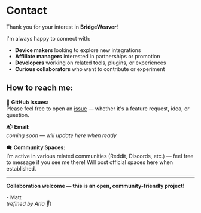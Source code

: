 # Contact

Thank you for your interest in **BridgeWeaver**!

I'm always happy to connect with:

- **Device makers** looking to explore new integrations
- **Affiliate managers** interested in partnerships or promotion
- **Developers** working on related tools, plugins, or experiences
- **Curious collaborators** who want to contribute or experiment

## How to reach me:

📧 **GitHub Issues:**  
Please feel free to open an [issue](https://github.com/Sanoris-Aria/BridgeWeaver/issues) — whether it's a feature request, idea, or question.

📬 **Email:**  
_coming soon — will update here when ready_

🗨️ **Community Spaces:**  
I’m active in various related communities (Reddit, Discords, etc.) — feel free to message if you see me there! Will post official spaces here when established.

---

**Collaboration welcome — this is an open, community-friendly project!**  

\- Matt  
*(refined by Aria 👋)*

